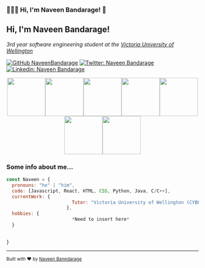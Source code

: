 ### 👨🏾‍💻 Hi, I'm Naveen Bandarage! 👋

<!--
**NaveenBandarage/naveenbandarage** is a ✨ _special_ ✨ repository because its `README.md` (this file) appears on your GitHub profile.

Here are some ideas to get you started:

- 🔭 I’m currently working on ...
- 🌱 I’m currently learning ...
- 👯 I’m looking to collaborate on ...
- 🤔 I’m looking for help with ...
- 💬 Ask me about ...
- 📫 How to reach me: ...
- 😄 Pronouns: ...
- ⚡ Fun fact: ...
-->

<h2> Hi, I'm Naveen Bandarage!</h2>
<p><em>3rd year software engineering student at the <a href="https://www.wgtn.ac.nz/">Victoria University of Wellington</a> 
</em></p>

[![GitHub NaveenBandarage](https://img.shields.io/github/followers/NaveenBandarage?label=follow&style=social)](https://github.com/NaveenBandarage)
[![Twitter: Naveen Bandarage](https://img.shields.io/twitter/follow/NaveenBandarage?style=social)](https://twitter.com/naveenbandarage)
[![Linkedin: Naveen Bandarage](https://img.shields.io/badge/-NaveenBandarage-blue?style=flat-square&logo=Linkedin&logoColor=white&link=https://www.linkedin.com/in/NaveenBandarage/)](https://www.linkedin.com/in/NaveenBandarage/)

<p align="center">
  <img src="https://media3.giphy.com/media/ln7z2eWriiQAllfVcn/200w.webp" width="100"><img src="https://i.giphy.com/media/LMt9638dO8dftAjtco/200.webp" width="100"><img src="https://i.giphy.com/media/eNAsjO55tPbgaor7ma/200w.webp" width="100"><img src="https://i.giphy.com/media/VgGthkhUvGgOit7Y9i/200.webp" width="100"><img src="https://media3.giphy.com/media/kdFc8fubgS31b8DsVu/giphy.webp" width="100"><img src="https://i.giphy.com/media/KzJkzjggfGN5Py6nkT/200.webp" width="100"><img src="https://i.giphy.com/media/IdyAQJVN2kVPNUrojM/200.webp" width="100">
</p>

### Some info about me...  

```javascript
const Naveen = {
  pronouns: "he" | "him",
  code: [Javascript, React, HTML, CSS, Python, Java, C/C++],
  currentWork: {
                        Tutor: "Victoria University of Wellington (CYBR271)",
                      },
  hobbies: {
                        *Need to insert here*
  }
                     
  
}
```


---
<div align="centre">
<sub>Built with ❤︎ by
  <a href="https://github.com/NaveenBandarage">Naveen Banndarage</a>
	</sub>
 </div>
